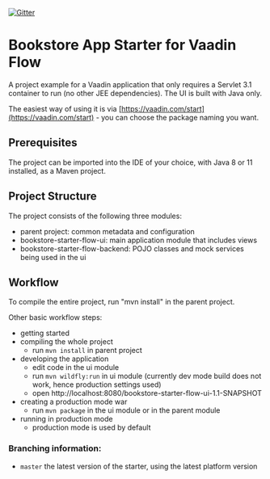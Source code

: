 [![Gitter](https://badges.gitter.im/Join%20Chat.svg)](https://gitter.im/vaadin-flow/Lobby#?utm_source=badge&utm_medium=badge&utm_campaign=pr-badge)

# Bookstore App Starter for Vaadin Flow

A project example for a Vaadin application that only requires a Servlet 3.1 container to run (no other JEE dependencies). The UI is built with Java only.

The easiest way of using it is via [https://vaadin.com/start](https://vaadin.com/start) - you can choose the package naming you want.

## Prerequisites

The project can be imported into the IDE of your choice, with Java 8 or 11 installed, as a Maven project.

## Project Structure

The project consists of the following three modules:

- parent project: common metadata and configuration
- bookstore-starter-flow-ui: main application module that includes views
- bookstore-starter-flow-backend: POJO classes and mock services being used in the ui

## Workflow

To compile the entire project, run "mvn install" in the parent project.

Other basic workflow steps:

- getting started
- compiling the whole project
  - run `mvn install` in parent project
- developing the application
  - edit code in the ui module
  - run `mvn wildfly:run` in ui module (currently dev mode build does not work, hence production settings used)
  - open http://localhost:8080/bookstore-starter-flow-ui-1.1-SNAPSHOT
- creating a production mode war
  - run `mvn package` in the ui module or in the parent module
- running in production mode
  - production mode is used by default
   
### Branching information:
* `master` the latest version of the starter, using the latest platform version
